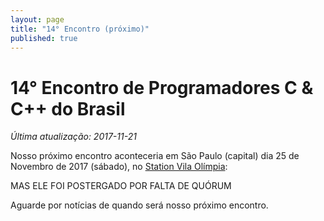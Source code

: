 ```yaml
---
layout: page
title: "14° Encontro (próximo)"
published: true
---
```

# 14° Encontro de Programadores C & C++ do Brasil

*Última atualização: 2017-11-21*

Nosso próximo encontro aconteceria em São Paulo (capital) dia 25 de Novembro de 2017 (sábado), no [Station Vila Olímpia](http://www.stationct.com.br/unidade-vila-olimpia/):

MAS ELE FOI POSTERGADO POR FALTA DE QUÓRUM

Aguarde por notícias de quando será nosso próximo encontro.

